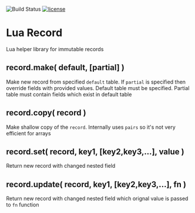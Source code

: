 ![Build Status](https://travis-ci.org/iskolbin/lrecord.svg?branch=master)
[![license](https://img.shields.io/badge/license-public%20domain-blue.svg)]()

Lua Record
==========

Lua helper library for immutable records

record.make( default, [partial] )
---------------------------------

Make new record from specified `default` table. If `partial` is specified then
override fields with provided values. Default table must be specified. Partial
table must contain fields which exist in default table

record.copy( record )
---------------------

Make shallow copy of the `record`. Internally uses `pairs` so it's not very
efficient for arrays

record.set( record, key1, [key2,key3,...], value )
--------------------------------------------------

Return new record with changed nested field 

record.update( record, key1, [key2,key3,...], fn )
--------------------------------------------------

Return new record with changed nested field which orignal value is passed to
`fn` function
